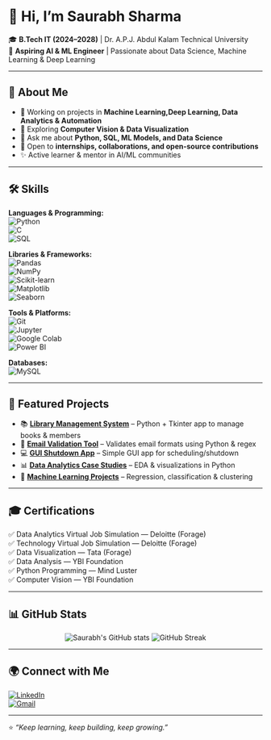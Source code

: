 # 👋 Hi, I’m Saurabh Sharma  

🎓 **B.Tech IT (2024–2028)** | Dr. A.P.J. Abdul Kalam Technical University  
🤖 **Aspiring AI & ML Engineer** | Passionate about Data Science, Machine Learning & Deep Learning  

---

## 🚀 About Me  
- 🔭 Working on projects in **Machine Learning,Deep Learning, Data Analytics & Automation**  
- 🌱 Exploring **Computer Vision & Data Visualization**  
- 💬 Ask me about **Python, SQL, ML Models, and Data Science**  
- 🤝 Open to **internships, collaborations, and open-source contributions**  
- ✨ Active learner & mentor in AI/ML communities  

---

## 🛠️ Skills  

**Languages & Programming:**  
![Python](https://img.shields.io/badge/Python-3776AB?style=for-the-badge&logo=python&logoColor=white)  
![C](https://img.shields.io/badge/C-00599C?style=for-the-badge&logo=c&logoColor=white)  
![SQL](https://img.shields.io/badge/SQL-CC2927?style=for-the-badge&logo=databricks&logoColor=white)  

**Libraries & Frameworks:**  
![Pandas](https://img.shields.io/badge/Pandas-150458?style=for-the-badge&logo=pandas&logoColor=white)  
![NumPy](https://img.shields.io/badge/Numpy-013243?style=for-the-badge&logo=numpy&logoColor=white)  
![Scikit-learn](https://img.shields.io/badge/Scikit--learn-F7931E?style=for-the-badge&logo=scikit-learn&logoColor=white)  
![Matplotlib](https://img.shields.io/badge/Matplotlib-11557c?style=for-the-badge&logo=plotly&logoColor=white)  
![Seaborn](https://img.shields.io/badge/Seaborn-2E86C1?style=for-the-badge)  

**Tools & Platforms:**  
![Git](https://img.shields.io/badge/Git-F05032?style=for-the-badge&logo=git&logoColor=white)  
![Jupyter](https://img.shields.io/badge/Jupyter-F37626?style=for-the-badge&logo=jupyter&logoColor=white)  
![Google Colab](https://img.shields.io/badge/Google%20Colab-F9AB00?style=for-the-badge&logo=googlecolab&logoColor=white)  
![Power BI](https://img.shields.io/badge/Power%20BI-F2C811?style=for-the-badge&logo=powerbi&logoColor=black)  

**Databases:**  
![MySQL](https://img.shields.io/badge/MySQL-4479A1?style=for-the-badge&logo=mysql&logoColor=white)  

---

## 📂 Featured Projects  

- 📚 [**Library Management System**](#) – Python + Tkinter app to manage books & members  
- 📧 [**Email Validation Tool**](#) – Validates email formats using Python & regex  
- 💻 [**GUI Shutdown App**](#) – Simple GUI app for scheduling/shutdown  
- 📊 [**Data Analytics Case Studies**](#) – EDA & visualizations in Python  
- 🤖 [**Machine Learning Projects**](#) – Regression, classification & clustering  

---

## 🎓 Certifications  
✅ Data Analytics Virtual Job Simulation — Deloitte (Forage)  
✅ Technology Virtual Job Simulation — Deloitte (Forage)  
✅ Data Visualization — Tata (Forage)  
✅ Data Analysis — YBI Foundation  
✅ Python Programming — Mind Luster  
✅ Computer Vision — YBI Foundation  

---

## 📊 GitHub Stats  

<p align="center">
  <img src="https://github-readme-stats.vercel.app/api?username=your-username&show_icons=true&theme=tokyonight" alt="Saurabh's GitHub stats" />
  <img src="https://github-readme-streak-stats.herokuapp.com/?user=your-username&theme=tokyonight" alt="GitHub Streak" />
</p>  

---

## 🌍 Connect with Me  

[![LinkedIn](https://img.shields.io/badge/LinkedIn-0A66C2?style=for-the-badge&logo=linkedin&logoColor=white)](https://www.linkedin.com/in/saurabh-sharma232006)  
[![Gmail](https://img.shields.io/badge/Gmail-D14836?style=for-the-badge&logo=gmail&logoColor=white)](mailto:saurabhsharma232006@gmail.com)  

---

⭐️ *“Keep learning, keep building, keep growing.”*  
